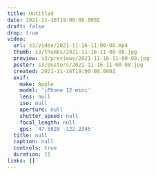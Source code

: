 ```yaml
---
title: Untitled
date: 2021-11-16T19:00:08.000Z
draft: false
drop: true
video:
  url: s3/video/2021-11-16-11-00-08.mp4
  thumb: s3/thumbs/2021-11-16-11-00-08.jpg
  preview: s3/previews/2021-11-16-11-00-08.jpg
  poster: s3/posters/2021-11-16-11-00-08.jpg
  created: 2021-11-16T19:00:08.000Z
  exif:
    make: Apple
    model: 'iPhone 12 mini'
    lens: null
    iso: null
    aperture: null
    shutter_speed: null
    focal_length: null
    gps: '47.5828 -122.2345'
  title: null
  caption: null
  controls: true
  duration: 11
links: []
---
```

